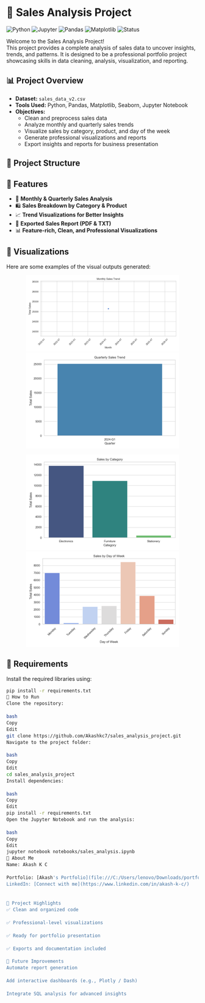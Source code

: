 # 🛒 Sales Analysis Project

![Python](https://img.shields.io/badge/Python-3.8-blue.svg)
![Jupyter](https://img.shields.io/badge/Jupyter-Notebook-orange.svg)
![Pandas](https://img.shields.io/badge/Pandas-Data%20Analysis-green.svg)
![Matplotlib](https://img.shields.io/badge/Matplotlib-Visualization-orange.svg)
![Status](https://img.shields.io/badge/Status-Completed-brightgreen.svg)

Welcome to the Sales Analysis Project!  
This project provides a complete analysis of sales data to uncover insights, trends, and patterns. It is designed to be a professional portfolio project showcasing skills in data cleaning, analysis, visualization, and reporting.

## 📊 Project Overview

- **Dataset:** `sales_data_v2.csv`  
- **Tools Used:** Python, Pandas, Matplotlib, Seaborn, Jupyter Notebook
- **Objectives:**
  - Clean and preprocess sales data
  - Analyze monthly and quarterly sales trends
  - Visualize sales by category, product, and day of the week
  - Generate professional visualizations and reports
  - Export insights and reports for business presentation

## 📂 Project Structure




## 🚀 Features

- 📅 **Monthly & Quarterly Sales Analysis**
- 🛍️ **Sales Breakdown by Category & Product**
- 📈 **Trend Visualizations for Better Insights**
- 📝 **Exported Sales Report (PDF & TXT)**
- 📊 **Feature-rich, Clean, and Professional Visualizations**

## 📸 Visualizations

Here are some examples of the visual outputs generated:

<p align="center">
  <img src="notebooks/plots/monthly_sales_trend.png" width="400" alt="Monthly Sales Trend">
  <img src="notebooks/plots/quarterly_sales_trend.png" width="400" alt="Quarterly Sales Trend">
</p>

<p align="center">
  <img src="notebooks/plots/sales_by_category.png" width="400" alt="Sales by Category">
  <img src="notebooks/plots/sales_by_day_of_week.png" width="400" alt="Sales by Day of Week">
</p>

## 🧩 Requirements

Install the required libraries using:

```bash
pip install -r requirements.txt
📑 How to Run
Clone the repository:

bash
Copy
Edit
git clone https://github.com/Akashkc7/sales_analysis_project.git
Navigate to the project folder:

bash
Copy
Edit
cd sales_analysis_project
Install dependencies:

bash
Copy
Edit
pip install -r requirements.txt
Open the Jupyter Notebook and run the analysis:

bash
Copy
Edit
jupyter notebook notebooks/sales_analysis.ipynb
👤 About Me
Name: Akash K C

Portfolio: [Akash's Portfolio](file:///C:/Users/lenovo/Downloads/portfolio/Portfolio-Website-Template-main/index.html)
LinkedIn: [Connect with me](https://www.linkedin.com/in/akash-k-c/)


🌟 Project Highlights
✅ Clean and organized code

✅ Professional-level visualizations

✅ Ready for portfolio presentation

✅ Exports and documentation included

📌 Future Improvements
Automate report generation

Add interactive dashboards (e.g., Plotly / Dash)

Integrate SQL analysis for advanced insights


